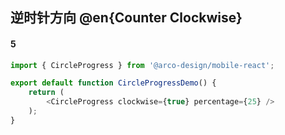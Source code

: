 ## 逆时针方向 @en{Counter Clockwise}

#### 5

```js
import { CircleProgress } from '@arco-design/mobile-react';

export default function CircleProgressDemo() {
    return (
        <CircleProgress clockwise={true} percentage={25} />
    );
}
```
